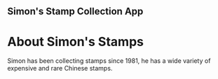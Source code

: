 Simon's Stamp Collection App
---

# About Simon's Stamps

Simon has been collecting stamps since 1981, he has a wide variety of expensive and rare Chinese stamps.
